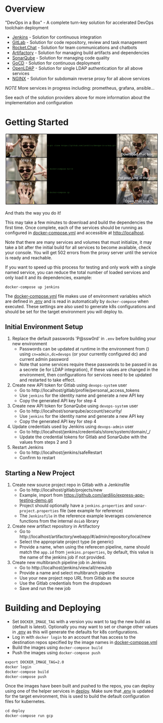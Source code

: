# Overview

"DevOps in a Box" - A complete turn-key solution for accelerated DevOps toolchain deployment

* [Jenkins](./jenkins) - Solution for continuous integration
* [GitLab](./gitlab) - Solution for code repository, review and task management
* [Rocket.Chat](./rocketchat) - Solution for team communications and chatbots
* [Artifactory](./artifactory) - Solution for managing build artifacts and dependencies
* [SonarQube](./sonarqube) - Solution for managing code quality
* [GoCD](./gocd) - Solution for continuous deployment
* [OpenLDAP](./openldap) - Solution for single LDAP authentication for all above services
* [NGINX](./proxy) - Solution for subdomain reverse proxy for all above services

*NOTE* More services in progress including: prometheus, grafana, ansible...

See each of the solution providers above for more information about the implementation and configuration

# Getting Started
<!--
<table style="background: black; color: #008000; font-family: 'Lucida Console', 'Courier New';">
    <tbody>
        <tr>
            <td><img src="./images/Step1.jpg"/></td>
            <td>$ git clone https://github.com/jardilio/devops-in-a-box.git</td>
            <td><img src="./images/Download.jpg"/></td>
        </tr>
        <tr>
            <td><img src="./images/Step2.jpg"/></td>
            <td>$ docker-compose build</td>
            <td><img src="./images/Build.jpg"/></td>
        </tr>
        <tr>
            <td><img src="./images/Step3.jpg"/></td>
            <td>$ docker-compose up</td>
            <td><img src="./images/Open.jpg"/></td>
        </tr>
    </tbody>
</table>
-->
<img src="./images/entire.jpg"/>

And thats the way you do it!

This may take a few minutes to download and build the dependencies the first time. Once complete, each
of the services should be running as configured in [docker-compose.yml](./docker-compose.yml) and accessible
at [http://localhost](http://localhost).

Note that there are many services and volumes that must initialize, it may take 
a bit after the initial build for all services to become available, check your console. You will get 502
errors from the proxy server until the service is ready and reachable.

If you want to speed up this process for testing and only work with a single named service, you can 
reduce the total number of loaded services and only load it and its dependencies, example:

```
docker-compose up jenkins
```

The [docker-compose.yml](./docker-compose.yml) file makes use of environment variables which
are defined in [.env](./.env) and is read in automatically by `docker-compose` when executed. 
These settings are also used to generate k8s configurations and should be set for the 
target environment you will deploy to.

## Initial Environment Setup

1. Replace the default passwords 'P@ssw0rd' in `.env` before building your new environment
    * Passwords can be updated at runtime in the environment from () 
    using `cn=admin,dc=devops` (or your currently configured dc) and current admin password
    * Note that some services require these passwords to be passed in as a secrete (ie for LDAP integration), if 
    these values are changed in the environment, then configurations for services need to be updated and 
    restarted to take effect.
2. Create new API token for Gitlab using `devops-system` user 
    * Go to http://localhost/gitlab/profile/personal_access_tokens
    * Use `jenkins` for the identity name and generate a new API key
    * Copy the generated API key for step 4
3. Create new API token for SonarQube using `devops-system` user
    * Go to http://localhost/sonarqube/account/security/
    * Use `jenkins` for the identity name and generate a new API key
    * Copy the generated API key for step 4
4. Update credentials used by Jenkins using `devops-admin` user
    * Go to http://localhost/jenkins/credentials/store/system/domain/_/
    * Update the credential tokens for Gitlab and SonarQube with the values from steps 2 and 3
5. Restart Jenkins 
    * Go to http://localhost/jenkins/safeRestart
    * Confirm to restart

## Starting a New Project
1. Create new source project repo in Gitlab with a Jenkinsfile
    * Go to http://localhost/gitlab/projects/new
    * Example, import from https://github.com/jardilio/express-app-testing-demo.git
    * Project should optionally have a `jenkins.properties` and `sonar-project.properties` file (see example for reference)
    * The `Jenkinsfile` in the reference example leverages convienence functions from the internal `doiab` library
2. Create new artifact repository in Artifactory 
    * Go to http://localhost/artifactory/webapp/#/admin/repository/local/new
    * Select the appropriate project type (ie generic) 
    * Provide a name, when using the referecen pipeline, name should match the `app.id` from `jenkins.properties`, by 
    default, this value is the name of the jenkins job if not provided.
3. Create new multibranch pipeline job in Jenkins 
    * Go to http://localhost/jenkins/view/all/newJob
    * Provide a name and select multibranch pipeline
    * Use your new project repo URL from Gitlab as the source
    * Use the Gitlab credentials from the dropdown
    * Save and run the new job


# Building and Deploying

* Set `DOCKER_IMAGE_TAG` with a version you want to tag the new build as (default is latest). Optionally you may want to set or change 
other values in [.env](./.env) as this will generate the defaults for k8s configurations.
* Log in with `docker login` to an account that has access to the destination repos specified by the image names in [docker-compose.yml](./docker-compose.yml) 
* Build the images using `docker-compose build`
* Push the images using `docker-compose push`

```
export DOCKER_IMAGE_TAG=2.0
docker login
docker-compose build
docker-compose push
```

Once the images have been built and pushed to the repos, you can deploy using one of the helper services in [deploy](./deploy). Make
sure that [.env](./.env) is updated for the target environment, this is used to build the default configuration files for kubernetes.

```
cd deploy
docker-compose run gcp
```